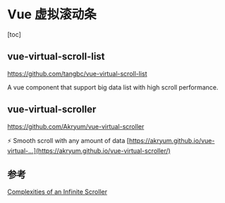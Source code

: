 # Vue 虚拟滚动条
[toc]

## vue-virtual-scroll-list
https://github.com/tangbc/vue-virtual-scroll-list

A vue component that support big data list with high scroll performance.

## vue-virtual-scroller
https://github.com/Akryum/vue-virtual-scroller

⚡️ Smooth scroll with any amount of data [https://akryum.github.io/vue-virtual-…](https://akryum.github.io/vue-virtual-scroller/)

## 参考
[Complexities of an Infinite Scroller](https://developers.google.com/web/updates/2016/07/infinite-scroller)
